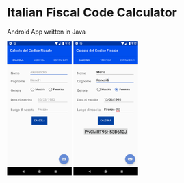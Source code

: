 # Italian Fiscal Code Calculator
Android App written in Java

<img src="app/src/main/res/samples/Screenshot_1592079047.png" width="30%"/> <img src="app/src/main/res/samples/Screenshot_1592079170.png" width="30%"/>
